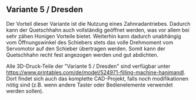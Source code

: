 ## Variante 5 / Dresden 

Der Vorteil dieser Variante ist die Nutzung eines Zahnradantriebes. Dadurch kann der Quetschhahn auch vollständig geöffnet werden, was vor allem bei sehr zähen Honigen Vorteile bietet. Weiterhin kann dadurch unabhängig vom Öffnungswinkel des Schiebers stets das volle Drehmoment vom Servomotor auf den Schieber übertragen werden. Somit kann der Quetschhahn recht fest angezogen werden und gut abdichten.



Alle 3D-Druck-Teile der "Variante 5 / Dresden" sind verfügbar unter https://www.printables.com/de/model/524971-filling-machine-hanimandl. Dort findet sich auch das komplette CAD-Projekt, falls noch modifikationen nötig sind (z.B. wenn andere Taster oder Bedienelemente verwendet werden sollen).





